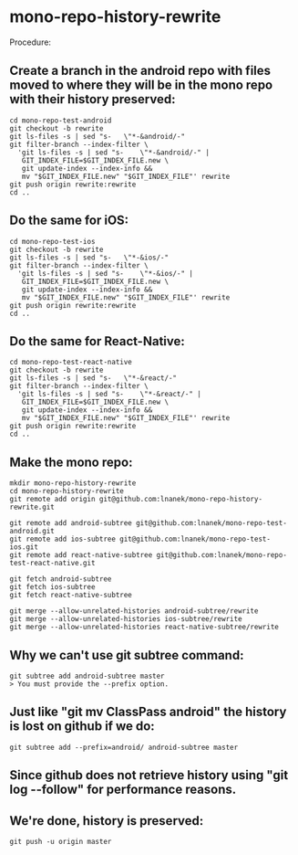 # mono-repo-history-rewrite

Procedure:  

## Create a branch in the android repo with files moved to where they will be in the mono repo with their history preserved:
```
cd mono-repo-test-android
git checkout -b rewrite
git ls-files -s | sed "s-	\"*-&android/-"
git filter-branch --index-filter \
  'git ls-files -s | sed "s-	\"*-&android/-" |
   GIT_INDEX_FILE=$GIT_INDEX_FILE.new \
   git update-index --index-info &&
   mv "$GIT_INDEX_FILE.new" "$GIT_INDEX_FILE"' rewrite
git push origin rewrite:rewrite
cd ..
```

## Do the same for iOS:
```
cd mono-repo-test-ios
git checkout -b rewrite
git ls-files -s | sed "s-	\"*-&ios/-"
git filter-branch --index-filter \
  'git ls-files -s | sed "s-	\"*-&ios/-" |
   GIT_INDEX_FILE=$GIT_INDEX_FILE.new \
   git update-index --index-info &&
   mv "$GIT_INDEX_FILE.new" "$GIT_INDEX_FILE"' rewrite
git push origin rewrite:rewrite
cd ..
```

## Do the same for React-Native:
```
cd mono-repo-test-react-native
git checkout -b rewrite
git ls-files -s | sed "s-	\"*-&react/-"
git filter-branch --index-filter \
  'git ls-files -s | sed "s-	\"*-&react/-" |
   GIT_INDEX_FILE=$GIT_INDEX_FILE.new \
   git update-index --index-info &&
   mv "$GIT_INDEX_FILE.new" "$GIT_INDEX_FILE"' rewrite
git push origin rewrite:rewrite
cd ..   
```   
   
## Make the mono repo:
```
mkdir mono-repo-history-rewrite
cd mono-repo-history-rewrite
git remote add origin git@github.com:lnanek/mono-repo-history-rewrite.git

git remote add android-subtree git@github.com:lnanek/mono-repo-test-android.git
git remote add ios-subtree git@github.com:lnanek/mono-repo-test-ios.git
git remote add react-native-subtree git@github.com:lnanek/mono-repo-test-react-native.git

git fetch android-subtree
git fetch ios-subtree
git fetch react-native-subtree

git merge --allow-unrelated-histories android-subtree/rewrite
git merge --allow-unrelated-histories ios-subtree/rewrite
git merge --allow-unrelated-histories react-native-subtree/rewrite
```

## Why we can't use git subtree command:
```
git subtree add android-subtree master
> You must provide the --prefix option.
```

## Just like "git mv ClassPass android" the history is lost on github if we do:
```
git subtree add --prefix=android/ android-subtree master
```
## Since github does not retrieve history using "git log --follow" for performance reasons.


## We're done, history is preserved:
```
git push -u origin master
```


